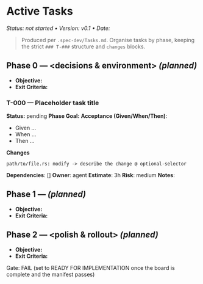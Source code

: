 # Active Tasks
_Status: not started • Version: v0.1 • Date: <YYYY-MM-DD>_

> Produced per `.spec-dev/Tasks.md`. Organise tasks by phase, keeping the strict `### T-###` structure and `changes` blocks.

## Phase 0 — <decisions & environment> *(planned)*
- **Objective:** <summary from plan>
- **Exit Criteria:** <validation required to leave the phase>

### T-000 — Placeholder task title
**Status:** pending
**Phase Goal:** <how this task moves the phase forward>
**Acceptance (Given/When/Then)**:
- Given …
- When …
- Then …

**Changes**
```changes
path/to/file.rs: modify -> describe the change @ optional-selector
```

**Dependencies**: []
**Owner**: agent   **Estimate**: 3h   **Risk**: medium
**Notes**: <plan reference>

## Phase 1 — <core implementation> *(planned)*
- **Objective:** <summary>
- **Exit Criteria:** <validation>

<!-- Add more `### T-###` entries here following the strict format -->

## Phase 2 — <polish & rollout> *(planned)*
- **Objective:** <summary>
- **Exit Criteria:** <validation>

<!-- Continue adding phases and tasks as required. Update status badges (`*(planned)*`, `*(in progress)*`, `*(completed YYYY-MM-DD)*`) as work advances. -->

Gate: FAIL (set to READY FOR IMPLEMENTATION once the board is complete and the manifest passes)
